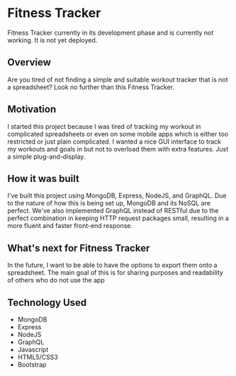 # Fitness Tracker
Fitness Tracker currently in its development phase and is currently not working. It is not yet deployed.

## Overview
Are you tired of not finding a simple and suitable workout tracker that is not a spreadsheet? Look no further than this Fitness Tracker. 

## Motivation
I started this project because I was tired of tracking my workout in complicated spreadsheets or even on some mobile apps which is either too restricted or just plain complicated. I wanted a nice GUI interface to track my workouts and goals in but not to overload them with extra features. Just a simple plug-and-display.

## How it was built
I've built this project using MongoDB, Express, NodeJS, and GraphQL. Due to the nature of how this is being set up, MongoDB and its NoSQL are perfect. We've also implemented GraphQL instead of RESTful due to the perfect combination in keeping HTTP request packages small, resulting in a more fluent and faster front-end response.

## What's next for Fitness Tracker
In the future, I want to be able to have the options to export them onto a spreadsheet. The main goal of this is for sharing purposes and readability of others who do not use the app

## Technology Used
* MongoDB
* Express
* NodeJS
* GraphQL
* Javascript
* HTML5/CSS3
* Bootstrap
